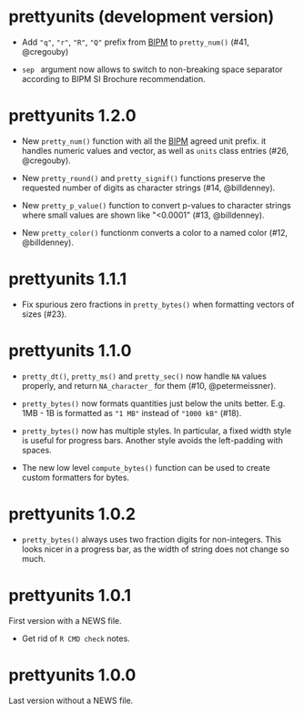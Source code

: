 # prettyunits (development version)

* Add `"q"`, `"r"`, `"R"`, `"Q"` prefix from [BIPM](https://www.bipm.org) 
  to `pretty_num()` (#41, @cregouby)

* `sep ` argument now allows to switch to non-breaking space separator 
  according to BIPM SI Brochure recommendation.

# prettyunits 1.2.0

* New `pretty_num()` function with all the [BIPM](https://www.bipm.org)
  agreed unit prefix. it handles numeric values and vector, as well as
  `units` class entries  (#26, @cregouby).

* New `pretty_round()` and `pretty_signif()` functions preserve the requested
  number of digits as character strings (#14, @billdenney).

* New `pretty_p_value()` function to convert p-values to character strings
  where small values are shown like "<0.0001" (#13, @billdenney).

* New `pretty_color()` functionm converts a color to a named color
  (#12, @billdenney).

# prettyunits 1.1.1

* Fix spurious zero fractions in `pretty_bytes()` when formatting
  vectors of sizes (#23).

# prettyunits 1.1.0

* `pretty_dt()`, `pretty_ms()` and `pretty_sec()` now handle `NA` values
  properly, and return `NA_character_` for them (#10, @petermeissner).

* `pretty_bytes()` now formats quantities just below the units better.
  E.g. 1MB - 1B is formatted as `"1 MB"` instead of `"1000 kB"` (#18).

* `pretty_bytes()` now has multiple styles. In particular, a fixed width
  style is useful for progress bars. Another style avoids the left-padding
  with spaces.

* The new low level `compute_bytes()` function can be used to create
  custom formatters for bytes.

# prettyunits 1.0.2

* `pretty_bytes()` always uses two fraction digits for non-integers.
  This looks nicer in a progress bar, as the width of string does not
  change so much.

# prettyunits 1.0.1

First version with a NEWS file.

* Get rid of `R CMD check` notes.

# prettyunits 1.0.0

Last version without a NEWS file.
